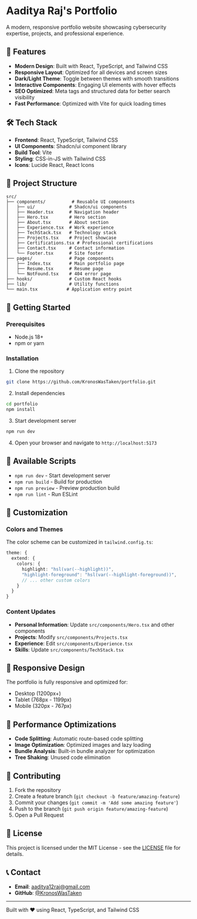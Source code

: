 # Aaditya Raj's Portfolio

A modern, responsive portfolio website showcasing cybersecurity expertise, projects, and professional experience.

## 🚀 Features

- **Modern Design**: Built with React, TypeScript, and Tailwind CSS
- **Responsive Layout**: Optimized for all devices and screen sizes
- **Dark/Light Theme**: Toggle between themes with smooth transitions
- **Interactive Components**: Engaging UI elements with hover effects
- **SEO Optimized**: Meta tags and structured data for better search visibility
- **Fast Performance**: Optimized with Vite for quick loading times

## 🛠️ Tech Stack

- **Frontend**: React, TypeScript, Tailwind CSS
- **UI Components**: Shadcn/ui component library
- **Build Tool**: Vite
- **Styling**: CSS-in-JS with Tailwind CSS
- **Icons**: Lucide React, React Icons

## 📁 Project Structure

```
src/
├── components/          # Reusable UI components
│   ├── ui/             # Shadcn/ui components
│   ├── Header.tsx      # Navigation header
│   ├── Hero.tsx        # Hero section
│   ├── About.tsx       # About section
│   ├── Experience.tsx  # Work experience
│   ├── TechStack.tsx   # Technology stack
│   ├── Projects.tsx    # Project showcase
│   ├── Certifications.tsx # Professional certifications
│   ├── Contact.tsx     # Contact information
│   └── Footer.tsx      # Site footer
├── pages/              # Page components
│   ├── Index.tsx       # Main portfolio page
│   ├── Resume.tsx      # Resume page
│   └── NotFound.tsx    # 404 error page
├── hooks/              # Custom React hooks
├── lib/                # Utility functions
└── main.tsx           # Application entry point
```

## 🚀 Getting Started

### Prerequisites

- Node.js 18+ 
- npm or yarn

### Installation

1. Clone the repository
```bash
git clone https://github.com/KronosWasTaken/portfolio.git
```

2. Install dependencies
```bash
cd portfolio
npm install
```

3. Start development server
```bash
npm run dev
```

4. Open your browser and navigate to `http://localhost:5173`

## 📝 Available Scripts

- `npm run dev` - Start development server
- `npm run build` - Build for production
- `npm run preview` - Preview production build
- `npm run lint` - Run ESLint

## 🎨 Customization

### Colors and Themes

The color scheme can be customized in `tailwind.config.ts`:

```typescript
theme: {
  extend: {
    colors: {
      highlight: "hsl(var(--highlight))",
      "highlight-foreground": "hsl(var(--highlight-foreground))",
      // ... other custom colors
    }
  }
}
```

### Content Updates

- **Personal Information**: Update `src/components/Hero.tsx` and other components
- **Projects**: Modify `src/components/Projects.tsx`
- **Experience**: Edit `src/components/Experience.tsx`
- **Skills**: Update `src/components/TechStack.tsx`

## 📱 Responsive Design

The portfolio is fully responsive and optimized for:
- Desktop (1200px+)
- Tablet (768px - 1199px)
- Mobile (320px - 767px)

## 🔧 Performance Optimizations

- **Code Splitting**: Automatic route-based code splitting
- **Image Optimization**: Optimized images and lazy loading
- **Bundle Analysis**: Built-in bundle analyzer for optimization
- **Tree Shaking**: Unused code elimination

## 🤝 Contributing

1. Fork the repository
2. Create a feature branch (`git checkout -b feature/amazing-feature`)
3. Commit your changes (`git commit -m 'Add some amazing feature'`)
4. Push to the branch (`git push origin feature/amazing-feature`)
5. Open a Pull Request

## 📄 License

This project is licensed under the MIT License - see the [LICENSE](LICENSE) file for details.

## 📞 Contact

- **Email**: aaditya12raj@gmail.com
- **GitHub**: [@KronosWasTaken](https://github.com/KronosWasTaken)

---

Built with ❤️ using React, TypeScript, and Tailwind CSS
